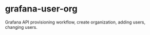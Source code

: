 # grafana-user-org
Grafana API provisioning workflow, create organization, adding users, changing users.
